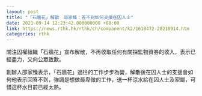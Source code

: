 ```yaml
---
layout: post
title: "「石牆花」解散　邵家臻：答不到如何支援在囚人士"
date: 2021-09-14 12:23:42.000000000 +08:00
link: https://news.rthk.hk/rthk/ch/component/k2/1610472-20210914.htm
categories: rthk
---
```


關注囚權組織「石牆花」宣布解散，不再收取任何有關探監物資券的收入，表示已經盡力，又向公眾致歉。

創辦人邵家臻表示，「石牆花」過往的工作步步為營，解散後在囚人士的支援會如何他表示回答不到，強調是想做最卑微的工作，送一杯涼水給在囚人士及家屬，可惜這杯水目前已經太熱。
